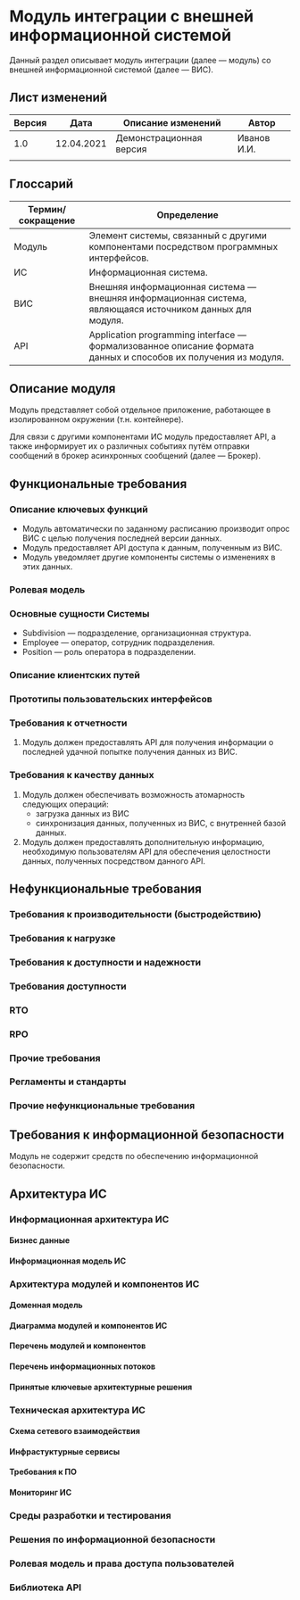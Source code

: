 # Модуль интеграции с внешней информационной системой

Данный раздел описывает модуль интеграции (далее — модуль) со внешней информационной системой (далее — ВИС).

## Лист изменений

| Версия | Дата  | Описание изменений | Автор |
|---|---|---|---|
| 1.0 | 12.04.2021 | Демонстрационная версия | Иванов И.И. |
| |

## Глоссарий

| Термин/сокращение | Определение |
|---|---|
| Модуль | Элемент системы, связанный с другими компонентами посредством программных интерфейсов. |
| ИС | Информационная система. |
| ВИС | Внешняя информационная система — внешняя информационная система, являющаяся источником данных для модуля. |
| API | Application programming interface — формализованное описание формата данных и способов их получения из модуля. |

## Описание модуля

Модуль представляет собой отдельное приложение, работающее в изолированном окружении (т.н. контейнере).

Для связи с другими компонентами ИС модуль предоставляет API, а также информирует их о различных событиях путём отправки
сообщений в брокер асинхронных сообщений (далее — Брокер).

## Функциональные требования

### Описание ключевых функций

* Модуль автоматически по заданному расписанию производит опрос ВИС с целью получения последней версии данных.
* Модуль предоставляет API доступа к данным, полученным из ВИС.
* Модуль уведомляет другие компоненты системы о изменениях в этих данных.

### Ролевая модель

### Основные сущности Системы

* Subdivision — подразделение, организационная структура.
* Employee — оператор, сотрудник подразделения.
* Position — роль оператора в подразделении.

### Описание клиентских путей

### Прототипы пользовательских интерфейсов

### Требования к отчетности

1. Модуль должен предоставлять API для получения информации о последней удачной попытке получения данных из ВИС.

### Требования к качеству данных

1. Модуль должен обеспечивать возможность атомарность следующих операций:
   * загрузка данных из ВИС
   * синхронизация данных, полученных из ВИС, с внутренней базой данных.
2. Модуль должен предоставлять дополнительную информацию, необходимую пользователям API для обеспечения целостности
   данных, полученных посредством данного API.

## Нефункциональные требования

### Требования к производительности (быстродействию)

### Требования к нагрузке

### Требования к доступности и надежности

### Требования доступности

### RTO

### RPO

### Прочие требования

### Регламенты и стандарты

### Прочие нефункциональные требования

## Требования к информационной безопасности

Модуль не содержит средств по обеспечению информационной безопасности.

## Архитектура ИС

### Информационная архитектура ИС

#### Бизнес данные

#### Информационная модель ИС

### Архитектура модулей и компонентов ИС

#### Доменная модель

#### Диаграмма модулей и компонентов ИС

#### Перечень модулей и компонентов

#### Перечень информационных потоков

#### Принятые ключевые архитектурные решения

### Техническая архитектура ИС

#### Схема сетевого взаимодействия

#### Инфрастуктурные сервисы

#### Требования к ПО

#### Мониторинг ИС

### Среды разработки и тестирования

### Решения по информационной безопасности

### Ролевая модель и права доступа пользователей

### Библиотека API

